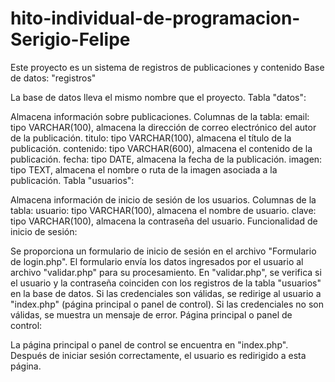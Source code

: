 # hito-individual-de-programacion-Serigio-Felipe

Este proyecto es un sistema de registros de publicaciones  y contenido
Base de datos: "registros"

La base de datos lleva el mismo nombre que el proyecto.
Tabla "datos":

Almacena información sobre publicaciones.
Columnas de la tabla:
email: tipo VARCHAR(100), almacena la dirección de correo electrónico del autor de la publicación.
titulo: tipo VARCHAR(100), almacena el título de la publicación.
contenido: tipo VARCHAR(600), almacena el contenido de la publicación.
fecha: tipo DATE, almacena la fecha de la publicación.
imagen: tipo TEXT, almacena el nombre o ruta de la imagen asociada a la publicación.
Tabla "usuarios":

Almacena información de inicio de sesión de los usuarios.
Columnas de la tabla:
usuario: tipo VARCHAR(100), almacena el nombre de usuario.
clave: tipo VARCHAR(100), almacena la contraseña del usuario.
Funcionalidad de inicio de sesión:

Se proporciona un formulario de inicio de sesión en el archivo "Formulario de login.php".
El formulario envía los datos ingresados por el usuario al archivo "validar.php" para su procesamiento.
En "validar.php", se verifica si el usuario y la contraseña coinciden con los registros de la tabla "usuarios" en la base de datos.
Si las credenciales son válidas, se redirige al usuario a "index.php" (página principal o panel de control).
Si las credenciales no son válidas, se muestra un mensaje de error.
Página principal o panel de control:

La página principal o panel de control se encuentra en "index.php".
Después de iniciar sesión correctamente, el usuario es redirigido a esta página.
